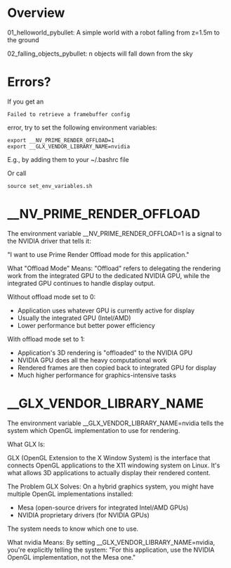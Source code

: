 # Overview

01_helloworld_pybullet:
A simple world with a robot falling from z=1.5m to the ground

02_falling_objects_pybullet:
n objects will fall down from the sky


# Errors?

If you get an

    Failed to retrieve a framebuffer config

error, try to set the following environment variables:

    export __NV_PRIME_RENDER_OFFLOAD=1
    export __GLX_VENDOR_LIBRARY_NAME=nvidia

E.g., by adding them to your ~/.bashrc file

Or call

    source set_env_variables.sh


# __NV_PRIME_RENDER_OFFLOAD

The environment variable __NV_PRIME_RENDER_OFFLOAD=1 is a signal to the NVIDIA driver that tells it:

"I want to use Prime Render Offload mode for this application."

What "Offload Mode" Means: "Offload" refers to delegating the rendering work from the integrated GPU to the dedicated NVIDIA GPU, while the integrated GPU continues to handle display output.

Without offload mode set to 0:
- Application uses whatever GPU is currently active for display
- Usually the integrated GPU (Intel/AMD)
- Lower performance but better power efficiency

With offload mode set to 1:
- Application's 3D rendering is "offloaded" to the NVIDIA GPU
- NVIDIA GPU does all the heavy computational work
- Rendered frames are then copied back to integrated GPU for display
- Much higher performance for graphics-intensive tasks

# __GLX_VENDOR_LIBRARY_NAME

The environment variable __GLX_VENDOR_LIBRARY_NAME=nvidia tells the system which OpenGL implementation to use for rendering.

What GLX Is:

GLX (OpenGL Extension to the X Window System) is the interface that connects OpenGL applications to the X11 windowing system on Linux. It's what allows 3D applications to actually display their rendered content.

The Problem GLX Solves:
On a hybrid graphics system, you might have multiple OpenGL implementations installed:
- Mesa (open-source drivers for integrated Intel/AMD GPUs)
- NVIDIA proprietary drivers (for NVIDIA GPUs)

The system needs to know which one to use. 

What nvidia Means:
By setting __GLX_VENDOR_LIBRARY_NAME=nvidia, you're explicitly telling the system:
"For this application, use the NVIDIA OpenGL implementation, not the Mesa one."